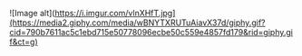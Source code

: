 ![Image alt](https://i.imgur.com/vlnXHfT.jpg](https://media2.giphy.com/media/wBNYTXRUTuAiavX37d/giphy.gif?cid=790b7611ac5c1ebd715e50778096ecbe50c559e4857fd179&rid=giphy.gif&ct=g)
